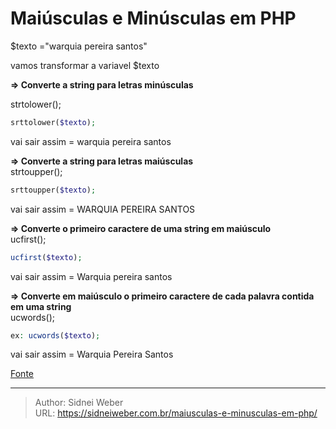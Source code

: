 # Maiúsculas e Minúsculas em PHP

$texto ="warquia pereira santos"

vamos transformar a variavel $texto

**=> Converte a string para letras minúsculas**

strtolower();  
```php
srttolower($texto);
```
vai sair assim = warquia pereira santos

**=> Converte a string para letras maiúsculas**  
strtoupper();
```php
srttoupper($texto);
```
vai sair assim = WARQUIA PEREIRA SANTOS

**=> Converte o primeiro caractere de uma string em maiúsculo**  
ucfirst();  
```php
ucfirst($texto);
```
vai sair assim = Warquia pereira santos

**=> Converte em maiúsculo o primeiro caractere de cada palavra contida em uma string**  
ucwords();  
```php
ex: ucwords($texto);  
```
vai sair assim = Warquia Pereira Santos

[Fonte](http://phpbrasil.com/artigo/bG73TMFSCr3H/maiusculas-e-minusculas-em-php)

---

> Author: Sidnei Weber  
> URL: https://sidneiweber.com.br/maiusculas-e-minusculas-em-php/  


